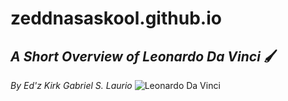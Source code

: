 # zeddnasaskool.github.io #
## *A Short Overview of Leonardo Da Vinci* 🖌️
*By Ed'z Kirk Gabriel S. Laurio* 
![Leonardo Da Vinci](https://www.singulart.com/blog/wp-content/uploads/2023/10/Leonardo-Da-Vinci-1140x1140.webp)
